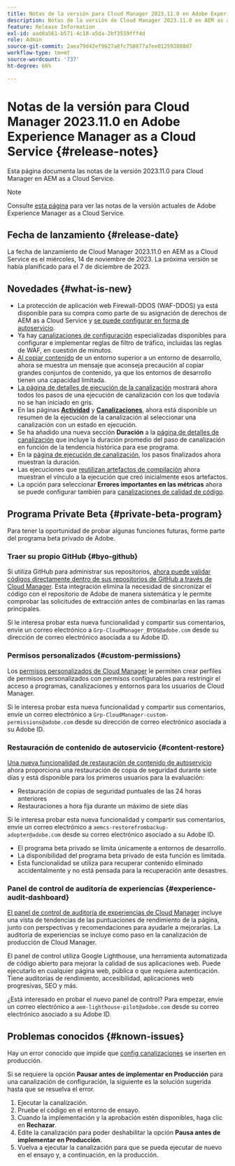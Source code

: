 ```yaml
---
title: Notas de la versión para Cloud Manager 2023.11.0 en Adobe Experience Manager as a Cloud Service
description: Notas de la versión de Cloud Manager 2023.11.0 en AEM as a Cloud Service.
feature: Release Information
exl-id: aad8a561-b571-4c18-a5da-2bf3559fff4d
role: Admin
source-git-commit: 2aea79d42ef9627a8fc758077a7ee012592888d7
workflow-type: tm+mt
source-wordcount: '737'
ht-degree: 66%

---
```


# Notas de la versión para Cloud Manager 2023.11.0 en Adobe Experience Manager as a Cloud Service {#release-notes}

Esta página documenta las notas de la versión 2023.11.0 para Cloud Manager en AEM as a Cloud Service.

>[!NOTE]
>
>Consulte [esta página](/help/release-notes/release-notes-cloud/release-notes-current.md) para ver las notas de la versión actuales de Adobe Experience Manager as a Cloud Service.

## Fecha de lanzamiento {#release-date}

La fecha de lanzamiento de Cloud Manager 2023.11.0 en AEM as a Cloud Service es el miércoles, 14 de noviembre de 2023. La próxima versión se había planificado para el 7 de diciembre de 2023.

## Novedades {#what-is-new}

* La protección de aplicación web Firewall-DDOS (WAF-DDOS) ya está disponible para su compra como parte de su asignación de derechos de AEM as a Cloud Service y [se puede configurar en forma de autoservicio](/help/implementing/cloud-manager/getting-access-to-aem-in-cloud/creating-production-programs.md).
* Ya hay [canalizaciones de configuración](/help/implementing/cloud-manager/configuring-pipelines/introduction-ci-cd-pipelines.md) especializadas disponibles para configurar e implementar reglas de filtro de tráfico, incluidas las reglas de WAF, en cuestión de minutos.
* [Al copiar contenido](/help/implementing/developing/tools/content-copy.md) de un entorno superior a un entorno de desarrollo, ahora se muestra un mensaje que aconseja precaución al copiar grandes conjuntos de contenido, ya que los entornos de desarrollo tienen una capacidad limitada.
* [La página de detalles de ejecución de la canalización](/help/implementing/cloud-manager/configuring-pipelines/managing-pipelines.md#view-details) mostrará ahora todos los pasos de una ejecución de canalización con los que todavía no se han iniciado en gris.
* En las páginas **[Actividad](/help/implementing/cloud-manager/configuring-pipelines/managing-pipelines.md#activity)** y **[Canalizaciones](/help/implementing/cloud-manager/configuring-pipelines/managing-pipelines.md#pipelines)**, ahora está disponible un resumen de la ejecución de la canalización al seleccionar una canalización con un estado en ejecución.
* Se ha añadido una nueva sección **Duración** a la [página de detalles de canalización](/help/implementing/cloud-manager/configuring-pipelines/managing-pipelines.md#view-details) que incluye la duración promedio del paso de canalización en función de la tendencia histórica para ese programa.
* En la [página de ejecución de canalización](/help/implementing/cloud-manager/configuring-pipelines/managing-pipelines.md#activity-window), los pasos finalizados ahora muestran la duración.
* Las ejecuciones que [reutilizan artefactos de compilación](/help/implementing/cloud-manager/getting-access-to-aem-in-cloud/setting-up-project.md#build-artifact-reuse) ahora muestran el vínculo a la ejecución que creó inicialmente esos artefactos.
* La opción para seleccionar **Errores importantes en las métricas** ahora se puede configurar también para [canalizaciones de calidad de código](/help/implementing/cloud-manager/configuring-pipelines/configuring-non-production-pipelines.md).


## Programa Private Beta {#private-beta-program}

Para tener la oportunidad de probar algunas funciones futuras, forme parte del programa beta privado de Adobe.

### Traer su propio GitHub {#byo-github}

Si utiliza GitHub para administrar sus repositorios, [ahora puede validar códigos directamente dentro de sus repositorios de GitHub a través de Cloud Manager](/help/implementing/cloud-manager/managing-code/private-repositories.md). Esta integración elimina la necesidad de sincronizar el código con el repositorio de Adobe de manera sistemática y le permite comprobar las solicitudes de extracción antes de combinarlas en las ramas principales. 

Si le interesa probar esta nueva funcionalidad y compartir sus comentarios, envíe un correo electrónico a `Grp-CloudManager_BYOG@adobe.com` desde su dirección de correo electrónico asociada a su Adobe ID.

### Permisos personalizados {#custom-permissions}

Los [permisos personalizados de Cloud Manager](/help/implementing/cloud-manager/custom-permissions.md) le permiten crear perfiles de permisos personalizados con permisos configurables para restringir el acceso a programas, canalizaciones y entornos para los usuarios de Cloud Manager.

Si le interesa probar esta nueva funcionalidad y compartir sus comentarios, envíe un correo electrónico a `Grp-CloudManager-custom-permissions@adobe.com` desde su dirección de correo electrónico asociada a su Adobe ID.

### Restauración de contenido de autoservicio {#content-restore}

[Una nueva funcionalidad de restauración de contenido de autoservicio](/help/operations/restore.md) ahora proporciona una restauración de copia de seguridad durante siete días y está disponible para los primeros usuarios para la evaluación:

* Restauración de copias de seguridad puntuales de las 24 horas anteriores
* Restauraciones a hora fija durante un máximo de siete días

Si le interesa probar esta nueva funcionalidad y compartir sus comentarios, envíe un correo electrónico a `aemcs-restorefrombackup-adopter@adobe.com` desde su correo electrónico asociado a su Adobe ID.

* El programa beta privado se limita únicamente a entornos de desarrollo.
* La disponibilidad del programa beta privado de esta función es limitada.
* Esta funcionalidad se utiliza para recuperar contenido eliminado accidentalmente y no está pensada para la recuperación ante desastres.

### Panel de control de auditoría de experiencias {#experience-audit-dashboard}

[El panel de control de auditoría de experiencias de Cloud Manager](/help/implementing/cloud-manager/reports/report-experience-audit.md) incluye una vista de tendencias de las puntuaciones de rendimiento de la página, junto con perspectivas y recomendaciones para ayudarle a mejorarlas. La auditoría de experiencias se incluye como paso en la canalización de producción de Cloud Manager.

El panel de control utiliza Google Lighthouse, una herramienta automatizada de código abierto para mejorar la calidad de sus aplicaciones web. Puede ejecutarlo en cualquier página web, pública o que requiera autenticación. Tiene auditorías de rendimiento, accesibilidad, aplicaciones web progresivas, SEO y más.

¿Está interesado en probar el nuevo panel de control? Para empezar, envíe un correo electrónico a `aem-lighthouse-pilot@adobe.com` desde su correo electrónico asociado a su Adobe ID.

## Problemas conocidos {#known-issues}

Hay un error conocido que impide que [config canalizaciones](/help/implementing/cloud-manager/configuring-pipelines/introduction-ci-cd-pipelines.md##config-deployment-pipeline) se inserten en producción.

Si se requiere la opción **Pausar antes de implementar en Producción** para una canalización de configuración, la siguiente es la solución sugerida hasta que se resuelva el error.

1. Ejecutar la canalización.
1. Pruebe el código en el entorno de ensayo.
1. Cuando la implementación y la aprobación estén disponibles, haga clic en **Rechazar**.
1. Edite la canalización para poder deshabilitar la opción **Pausa antes de implementar en Producción**.
1. Vuelva a ejecutar la canalización para que se pueda ejecutar de nuevo en el ensayo y, a continuación, en la producción.
